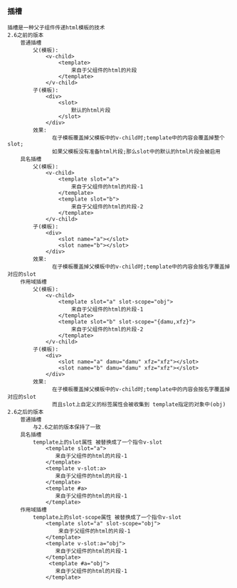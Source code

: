 ### 插槽
    插槽是一种父子组件传递html模板的技术
    2.6之前的版本
        普通插槽
            父(模板):
                <v-child>
                    <template>
                        来自于父组件的html的片段
                    </template>
                </v-child>
            子(模板):
                <div>
                    <slot>
                        默认的html片段
                    </slot>
                </div>
            效果:
                  在子模板覆盖掉父模板中的v-child时;template中的内容会覆盖掉整个slot;
                  如果父模板没有准备html片段;那么slot中的默认的html片段会被启用
        具名插槽
            父(模板):
                <v-child>
                    <template slot="a">
                        来自于父组件的html的片段-1
                    </template>
                    <template slot="b">
                        来自于父组件的html的片段-2
                    </template>
                </v-child>
            子(模板):
                <div>
                    <slot name="a"></slot>
                    <slot name="b"></slot>
                </div>
            效果:
                  在子模板覆盖掉父模板中的v-child时;template中的内容会按名字覆盖掉对应的slot
        作用域插槽
            父(模板):
                <v-child>
                    <template slot="a" slot-scope="obj">
                        来自于父组件的html的片段-1
                    </template>
                    <template slot="b" slot-scope="{damu,xfz}">
                        来自于父组件的html的片段-2
                    </template>
                </v-child>
            子(模板):
                <div>
                    <slot name="a" damu="damu" xfz="xfz"></slot>
                    <slot name="b" damu="damu" xfz="xfz"></slot>
                </div>
            效果:
                  在子模板覆盖掉父模板中的v-child时;template中的内容会按名字覆盖掉对应的slot
                  而且slot上自定义的标签属性会被收集到 template指定的对象中(obj)
    2.6之后的版本
        普通插槽
            与2.6之前的版本保持了一致
        具名插槽
            template上的slot属性 被替换成了一个指令v-slot
                <template slot="a">
                   来自于父组件的html的片段-1
                </template>
                <template v-slot:a>
                   来自于父组件的html的片段-1
                </template>
                <template #a>
                   来自于父组件的html的片段-1
                </template>
        作用域插槽
            template上的slot-scope属性 被替换成了一个指令v-slot
                <template slot="a" slot-scope="obj">
                    来自于父组件的html的片段-1
                </template>
                <template v-slot:a="obj">
                   来自于父组件的html的片段-1
                </template>
                 <template #a="obj">
                   来自于父组件的html的片段-1
                </template>